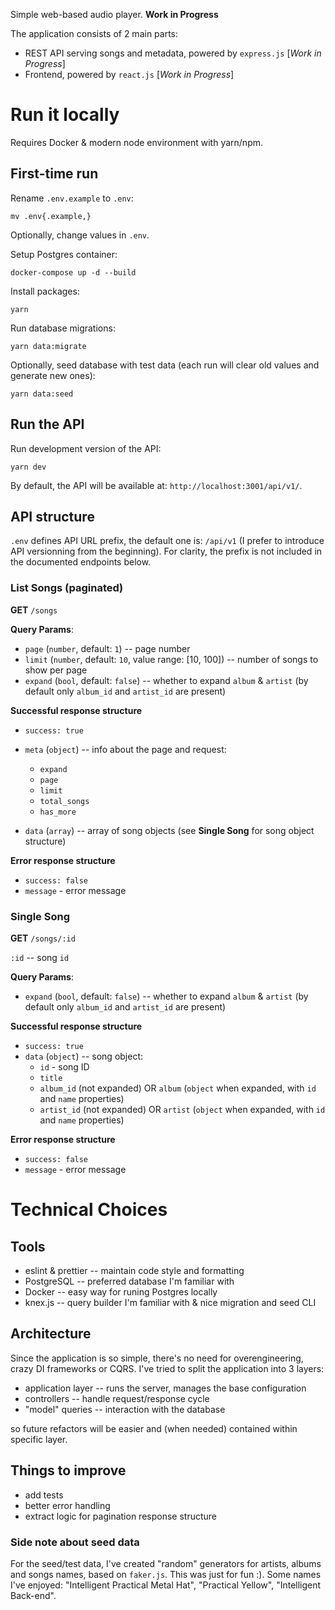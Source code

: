 Simple web-based audio player. **Work in Progress**

The application consists of 2 main parts:

- REST API serving songs and metadata, powered by `express.js` [_Work in Progress_]
- Frontend, powered by `react.js` [_Work in Progress_]

# Run it locally

Requires Docker & modern node environment with yarn/npm.

## First-time run

Rename `.env.example` to `.env`:

`mv .env{.example,}`

Optionally, change values in `.env`.

Setup Postgres container:

`docker-compose up -d --build`

Install packages:

`yarn`

Run database migrations:

`yarn data:migrate`

Optionally, seed database with test data (each run will clear old values and generate new ones):

`yarn data:seed`

## Run the API

Run development version of the API:

`yarn dev`

By default, the API will be available at: `http://localhost:3001/api/v1/`.

## API structure

`.env` defines API URL prefix, the default one is: `/api/v1` (I prefer to introduce API versionning from the beginning). For clarity, the prefix is not included in the documented endpoints below.

### List Songs (paginated)

**GET** `/songs`

**Query Params**:

- `page` (`number`, default: `1`) -- page number
- `limit` (`number`, default: `10`, value range: [10, 100]) -- number of songs to show per page
- `expand` (`bool`, default: `false`) -- whether to expand `album` & `artist` (by default only `album_id` and `artist_id` are present)

**Successful response structure**

- `success: true`
- `meta` (`object`) -- info about the page and request:

  - `expand`
  - `page`
  - `limit`
  - `total_songs`
  - `has_more`

- `data` (`array`) -- array of song objects (see **Single Song** for song object structure)

**Error response structure**

- `success: false`
- `message` - error message

### Single Song

**GET** `/songs/:id`

`:id` -- song `id`

**Query Params**:

- `expand` (`bool`, default: `false`) -- whether to expand `album` & `artist` (by default only `album_id` and `artist_id` are present)

**Successful response structure**

- `success: true`
- `data` (`object`) -- song object:
  - `id` - song ID
  - `title`
  - `album_id` (not expanded) OR `album` (`object` when expanded, with `id` and `name` properties)
  - `artist_id` (not expanded) OR `artist` (`object` when expanded, with `id` and `name` properties)

**Error response structure**

- `success: false`
- `message` - error message

# Technical Choices

## Tools

- eslint & prettier -- maintain code style and formatting
- PostgreSQL -- preferred database I'm familiar with
- Docker -- easy way for runing Postgres locally
- knex.js -- query builder I'm familiar with & nice migration and seed CLI

## Architecture

Since the application is so simple, there's no need for overengineering, crazy DI frameworks or CQRS. I've tried to split the application into 3 layers:

- application layer -- runs the server, manages the base configuration
- controllers -- handle request/response cycle
- "model" queries -- interaction with the database

so future refactors will be easier and (when needed) contained within specific layer.

## Things to improve

- add tests
- better error handling
- extract logic for pagination response structure

### Side note about seed data

For the seed/test data, I've created "random" generators for artists, albums and songs names, based on `faker.js`. This was just for fun :). Some names I've enjoyed: "Intelligent Practical Metal Hat", "Practical Yellow", "Intelligent Back-end".
